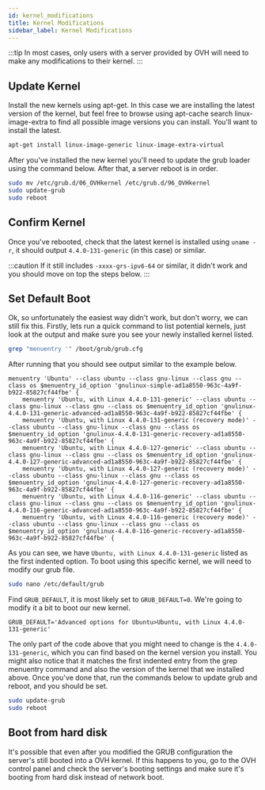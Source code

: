 ```yaml
---
id: kernel_modifications
title: Kernel Modifications
sidebar_label: Kernel Modifications
---
```


:::tip
In most cases, only users with a server provided by OVH will need to make any modifications to their kernel.
:::

## Update Kernel

Install the new kernels using apt-get. In this case we are installing the latest version of the kernel,
but feel free to browse using apt-cache search linux-image-extra to find all possible image versions you can
install. You'll want to install the latest.

```bash
apt-get install linux-image-generic linux-image-extra-virtual
```

After you've installed the new kernel you'll need to update the grub loader using the command below. After that, a
server reboot is in order.

```bash
sudo mv /etc/grub.d/06_OVHkernel /etc/grub.d/96_OVHkernel
sudo update-grub
sudo reboot
```

## Confirm Kernel

Once you've rebooted, check that the latest kernel is installed using `uname -r`, it should output `4.4.0-131-generic`
(in this case) or similar.

:::caution
If it still includes `-xxxx-grs-ipv6-64` or similar, it didn't work and you should move on top the steps below.
:::

## Set Default Boot

Ok, so unfortunately the easiest way didn't work, but don't worry, we can still fix this. Firstly, lets run a quick
command to list potential kernels, just look at the output and make sure you see your newly installed kernel listed.

```bash
grep "menuentry '" /boot/grub/grub.cfg
```

After running that you should see output similar to the example below.

```text
menuentry 'Ubuntu' --class ubuntu --class gnu-linux --class gnu --class os $menuentry_id_option 'gnulinux-simple-ad1a8550-963c-4a9f-b922-85827cf44fbe' {
    menuentry 'Ubuntu, with Linux 4.4.0-131-generic' --class ubuntu --class gnu-linux --class gnu --class os $menuentry_id_option 'gnulinux-4.4.0-131-generic-advanced-ad1a8550-963c-4a9f-b922-85827cf44fbe' {
    menuentry 'Ubuntu, with Linux 4.4.0-131-generic (recovery mode)' --class ubuntu --class gnu-linux --class gnu --class os $menuentry_id_option 'gnulinux-4.4.0-131-generic-recovery-ad1a8550-963c-4a9f-b922-85827cf44fbe' {
    menuentry 'Ubuntu, with Linux 4.4.0-127-generic' --class ubuntu --class gnu-linux --class gnu --class os $menuentry_id_option 'gnulinux-4.4.0-127-generic-advanced-ad1a8550-963c-4a9f-b922-85827cf44fbe' {
    menuentry 'Ubuntu, with Linux 4.4.0-127-generic (recovery mode)' --class ubuntu --class gnu-linux --class gnu --class os $menuentry_id_option 'gnulinux-4.4.0-127-generic-recovery-ad1a8550-963c-4a9f-b922-85827cf44fbe' {
    menuentry 'Ubuntu, with Linux 4.4.0-116-generic' --class ubuntu --class gnu-linux --class gnu --class os $menuentry_id_option 'gnulinux-4.4.0-116-generic-advanced-ad1a8550-963c-4a9f-b922-85827cf44fbe' {
    menuentry 'Ubuntu, with Linux 4.4.0-116-generic (recovery mode)' --class ubuntu --class gnu-linux --class gnu --class os $menuentry_id_option 'gnulinux-4.4.0-116-generic-recovery-ad1a8550-963c-4a9f-b922-85827cf44fbe' {
```

As you can see, we have `Ubuntu, with Linux 4.4.0-131-generic` listed as the first indented option. To boot using this
specific kernel, we will need to modify our grub file.

```bash
sudo nano /etc/default/grub
```

Find `GRUB_DEFAULT`, it is most likely set to `GRUB_DEFAULT=0`. We're going to modify it a bit to boot our new kernel.

```text
GRUB_DEFAULT='Advanced options for Ubuntu>Ubuntu, with Linux 4.4.0-131-generic'
```

The only part of the code above that you might need to change is the `4.4.0-131-generic`, which you can find based on
the kernel version you install. You might also notice that it matches the first indented entry from the grep menuentry
command and also the version of the kernel that we installed above. Once you've done that, run the commands below to
update grub and reboot, and you should be set.

```bash
sudo update-grub
sudo reboot
```

## Boot from hard disk

It's possible that even after you modified the GRUB configuration the server's still booted into a OVH kernel. If this happens to you, go to the OVH control panel and check the server's booting settings and make sure it's booting from hard disk instead of network boot.

